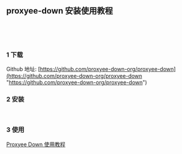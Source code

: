 ## proxyee-down 安装使用教程  

​    

​    

### 1 下载  

Github 地址: [https://github.com/proxyee-down-org/proxyee-down](https://github.com/proxyee-down-org/proxyee-down "https://github.com/proxyee-down-org/proxyee-down")  



### 2 安装    

​    

### 3 使用  

[Proxyee Down 使用教程](<https://github.com/proxyee-down-org/proxyee-down/wiki/%E4%BD%BF%E7%94%A8%E6%95%99%E7%A8%8B> "<https://github.com/proxyee-down-org/proxyee-down/wiki/%E4%BD%BF%E7%94%A8%E6%95%99%E7%A8%8B>")  

